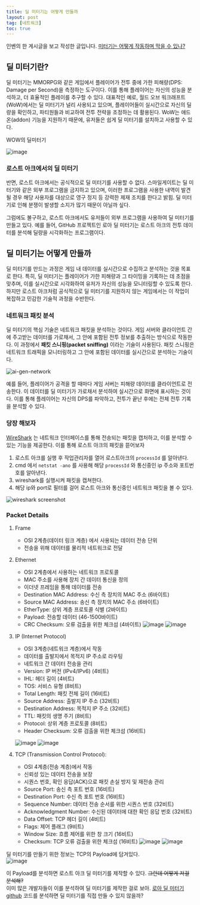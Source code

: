 ```yaml
---
title: 딜 미터기는 어떻게 만들까
layout: post
tag: [네트워크]
toc: true
---
```


인벤의 한 게시글을 보고 작성한 글입니다.
[미터기는 어떻게 작동하며 막을 수 있나?](https://www.inven.co.kr/board/lostark/4811/4788926?vtype=pc) 


## 딜 미터기란?

딜 미터기는 MMORPG와 같은 게임에서 플레이어가 전투 중에 가한 피해량(DPS: Damage per Second)을 측정하는 도구이다. 이를 통해 플레이어는 자신의 성능을 분석하고, 더 효율적인 플레이를 추구할 수 있다. 대표적인 예로, 월드 오브 워크래프트(WoW)에서는 딜 미터기가 널리 사용되고 있으며, 플레이어들이 실시간으로 자신의 딜량을 확인하고, 파티원들과 비교하여 전투 전략을 조정하는 데 활용된다. WoW는 애드온(addon) 기능을 지원하기 때문에, 유저들은 쉽게 딜 미터기를 설치하고 사용할 수 있다.

WOW의 딜미터기

![image](assets/img/posts/dmg-meter.png)


### 로스트 아크에서의 딜 미터기

반면, 로스트 아크에서는 공식적으로 딜 미터기를 사용할 수 없다. 스마일게이트는 딜 미터기와 같은 외부 프로그램을 금지하고 있으며, 이러한 프로그램을 사용한 내역이 발견될 경우 해당 사용자를 대상으로 영구 정지 등 강력한 제재 조치를 한다고 밝힘. 딜 미터기로 인해 분쟁이 발생할 소지가 많기 때문이 아닐까 싶다.

그럼에도 불구하고, 로스트 아크에서도 유저들이 외부 프로그램을 사용하여 딜 미터기를 만들고 있다. 예를 들어, GitHub 프로젝트인 로아 딜 미터기는 로스트 아크의 전투 데이터를 분석해 딜량을 시각화하는 프로그램이다. 

## 딜 미터기는 어떻게 만들까

딜 미터기를 만드는 과정은 게임 내 데이터를 실시간으로 수집하고 분석하는 것을 목표로 한다. 특히, 딜 미터기는 플레이어가 가한 피해량과 그 타이밍을 기록하는 데 초점을 맞추며, 이를 실시간으로 시각화하여 유저가 자신의 성능을 모니터링할 수 있도록 한다. 하지만 로스트 아크처럼 공식적으로 딜 미터기를 지원하지 않는 게임에서는 이 작업이 복잡하고 민감한 기술적 과정을 수반한다.

### 네트워크 패킷 분석

딜 미터기의 핵심 기술은 네트워크 패킷을 분석하는 것이다. 게임 서버와 클라이언트 간에 주고받는 데이터를 가로채서, 그 안에 포함된 전투 정보를 추출하는 방식으로 작동한다. 이 과정에서 **패킷 스니핑(packet sniffing)** 이라는 기술이 사용된다. 패킷 스니핑은 네트워크 트래픽을 모니터링하고 그 안에 포함된 데이터를 실시간으로 분석하는 기술이다.

![ai-gen-network](assets/img/posts/ai-gen-network.png)


예를 들어, 플레이어가 공격을 할 때마다 게임 서버는 피해량 데이터를 클라이언트로 전송한다. 이 데이터를 딜 미터기가 가로채서 분석하여 실시간으로 화면에 표시하는 것이다. 이를 통해 플레이어는 자신의 DPS를 파악하고, 전투가 끝난 후에는 전체 전투 기록을 분석할 수 있다.

### 당장 해보자

[WireShark](https://www.wireshark.org/) 는 네트워크 인터페이스를 통해 전송되는 패킷을 캡처하고, 이를 분석할 수 있는 기능을 제공한다. 이를 통해 로스트 아크의 패킷을 뜯어보자

1. 로스트 아크를 실행 후 작업관리자를 열어 로스트아크의 `processId` 를 알아낸다.
2. cmd 에서 `netstat -ano` 를 사용해 해당 `processId` 와 통신중인 ip 주소와 포트번호를 알아낸다.
3. wireshark를 실행시켜 패킷을 캡쳐한다.
4. 해당 ip와 port로 필터를 걸어 로스트 아크와 통신중인 네트워크 패킷을 볼 수 있다.

![wireshark screenshot](assets/img/posts/wireshark.png)


### Packet Details

1. Frame
    - OSI 2계층(데이터 링크 계층) 에서 사용되는 데이터 전송 단위
    - 전송을 위해 데이터를 물리적 네트워크로 전달
2. Ethernet
    - OSI 2계층에서 사용하는 네트워크 프로토콜
    - MAC 주소를 사용해 장치 간 데이터 통신을 정의
    - 이더넷 프레임을 통해 데이터를 전송
    - Destination MAC Address: 수신 측 장치의 MAC 주소 (6바이트)
    - Source MAC Address: 송신 측 장치의 MAC 주소 (6바이트)
    - EtherType: 상위 계층 프로토콜 식별 (2바이트)
    - Payload: 전송할 데이터 (46-1500바이트)
    - CRC Checksum: 오류 검출을 위한 체크섬 (4바이트)
    ![image](assets/img/posts/packet-01.png)
    ![image](assets/img/posts/packet-02.png)

3. IP (Internet Protocol)
    - OSI 3계층(네트워크 계층)에서 작동
    - 데이터를 출발지에서 목적지 IP 주소로 라우팅
    - 네트워크 간 데이터 전송을 관리
    - Version: IP 버전 (IPv4/IPv6) (4비트)
    - IHL: 헤더 길이 (4비트)
    - TOS: 서비스 유형 (8비트)
    - Total Length: 패킷 전체 길이 (16비트)
    - Source Address: 출발지 IP 주소 (32비트)
    - Destination Address: 목적지 IP 주소 (32비트)
    - TTL: 패킷의 생명 주기 (8비트)
    - Protocol: 상위 계층 프로토콜 (8비트)
    - Header Checksum: 오류 검출을 위한 체크섬 (16비트)
    
    ![image](assets/img/posts/packet-03.png)
    ![image](assets/img/posts/packet-04.png)
    
4. TCP (Transmission Control Protocol):
    - OSI 4계층(전송 계층)에서 작동
    - 신뢰성 있는 데이터 전송을 보장
    - 시퀀스 번호, 확인 응답(ACK)으로 패킷 손실 방지 및 재전송 관리
    - Source Port: 송신 측 포트 번호 (16비트)
    - Destination Port: 수신 측 포트 번호 (16비트)
    - Sequence Number: 데이터 전송 순서를 위한 시퀀스 번호 (32비트)
    - Acknowledgment Number: 수신된 데이터에 대한 확인 응답 번호 (32비트)
    - Data Offset: TCP 헤더 길이 (4비트)
    - Flags: 제어 플래그 (9비트)
    - Window Size: 흐름 제어를 위한 창 크기 (16비트)
    - Checksum: TCP 오류 검출을 위한 체크섬 (16비트)
    ![image](assets/img/posts/packet-05.png)
    ![image](assets/img/posts/packet-06.png)

딜 미터기를 만들기 위한 정보는 TCP의 Payload에 담겨있다.    
![image](assets/img/posts/packet-07.png)

이 Payload를 분석하면 로스트 아크 딜 미터기를 제작할 수 있다. ~~그런데 어떻게 저걸 분석해?~~    
이미 많은 개발자들이 이를 분석하여 딜 미터기를 제작한 걸로 보아. [로아 딜 미터기 github](https://github.com/snoww/loa-logs) 코드를 분석하면 딜 미터기를 직접 만들 수 있지 않을까?